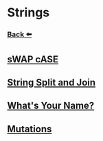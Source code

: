 
# Strings
### [Back ⬅️](../README.md)

## [sWAP cASE](sWAP%20cASE.md)
## [String Split and Join](String%20Split%20and%20Join.md)
## [What's Your Name?](What's%20Your%20Name.md)
## [Mutations](Mutations.md)
